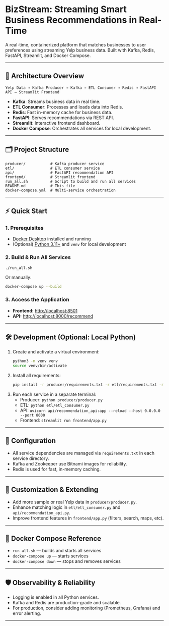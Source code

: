 # BizStream: Streaming Smart Business Recommendations in Real-Time

A real-time, containerized platform that matches businesses to user preferences using streaming Yelp business data. Built with Kafka, Redis, FastAPI, Streamlit, and Docker Compose.

---

## 🚀 Architecture Overview

```
Yelp Data → Kafka Producer → Kafka → ETL Consumer → Redis → FastAPI API → Streamlit Frontend
```

- **Kafka**: Streams business data in real time.
- **ETL Consumer**: Processes and loads data into Redis.
- **Redis**: Fast in-memory cache for business data.
- **FastAPI**: Serves recommendations via REST API.
- **Streamlit**: Interactive frontend dashboard.
- **Docker Compose**: Orchestrates all services for local development.

---

## 🗂️ Project Structure

```
producer/           # Kafka producer service
etl/                # ETL consumer service
api/                # FastAPI recommendation API
frontend/           # Streamlit frontend
run_all.sh          # Script to build and run all services
README.md           # This file
docker-compose.yml  # Multi-service orchestration
```

---

## ⚡ Quick Start

### 1. Prerequisites
- [Docker Desktop](https://www.docker.com/products/docker-desktop/) installed and running
- (Optional) [Python 3.11+](https://www.python.org/) and `venv` for local development

### 2. Build & Run All Services

```sh
./run_all.sh
```
Or manually:
```sh
docker-compose up --build
```

### 3. Access the Application
- **Frontend:** [http://localhost:8501](http://localhost:8501)
- **API:** [http://localhost:8000/recommend](http://localhost:8000/recommend)

---

## 🛠️ Development (Optional: Local Python)

1. Create and activate a virtual environment:
   ```sh
   python3 -m venv venv
   source venv/bin/activate
   ```
2. Install all requirements:
   ```sh
   pip install -r producer/requirements.txt -r etl/requirements.txt -r api/requirements.txt -r frontend/requirements.txt
   ```
3. Run each service in a separate terminal:
   - Producer: `python producer/producer.py`
   - ETL: `python etl/etl_consumer.py`
   - API: `uvicorn api/recommendation_api:app --reload --host 0.0.0.0 --port 8000`
   - Frontend: `streamlit run frontend/app.py`

---

## 🧩 Configuration
- All service dependencies are managed via `requirements.txt` in each service directory.
- Kafka and Zookeeper use Bitnami images for reliability.
- Redis is used for fast, in-memory caching.

---

## 📝 Customization & Extending
- Add more sample or real Yelp data in `producer/producer.py`.
- Enhance matching logic in `etl/etl_consumer.py` and `api/recommendation_api.py`.
- Improve frontend features in `frontend/app.py` (filters, search, maps, etc).

---

## 🐳 Docker Compose Reference
- `run_all.sh` — builds and starts all services
- `docker-compose up` — starts services
- `docker-compose down` — stops and removes services

---

## 🛡️ Observability & Reliability
- Logging is enabled in all Python services.
- Kafka and Redis are production-grade and scalable.
- For production, consider adding monitoring (Prometheus, Grafana) and error alerting.

---
